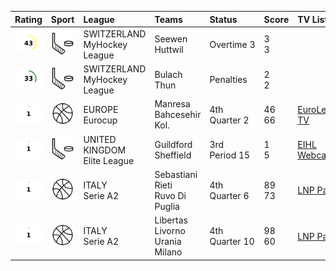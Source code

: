 | Rating                                                                                                                                 | Sport                                                                                                                | League                         | Teams                              | Status         | Score    | TV Listing                                                                 |
|:---------------------------------------------------------------------------------------------------------------------------------------|:---------------------------------------------------------------------------------------------------------------------|:-------------------------------|:-----------------------------------|:---------------|:---------|:---------------------------------------------------------------------------|
| <img src="https://raw.githubusercontent.com/BlakeDuncan25/Donut-SVG-Ratings/bac4e4a278175106499642192132b1786a9aec38/43.svg" alt="43"> | <img src="https://raw.githubusercontent.com/BlakeDuncan25/Donut-SVG-Ratings/master/hockey.png" alt="Ice Hockey">     | SWITZERLAND<br>MyHockey League | Seewen<br>Huttwil                  | Overtime 3     | 3<br>3   | <a href="#N/A"></a>                                                        |
| <img src="https://raw.githubusercontent.com/BlakeDuncan25/Donut-SVG-Ratings/bac4e4a278175106499642192132b1786a9aec38/33.svg" alt="33"> | <img src="https://raw.githubusercontent.com/BlakeDuncan25/Donut-SVG-Ratings/master/hockey.png" alt="Ice Hockey">     | SWITZERLAND<br>MyHockey League | Bulach<br>Thun                     | Penalties      | 2<br>2   | <a href="#N/A"></a>                                                        |
| <img src="https://raw.githubusercontent.com/BlakeDuncan25/Donut-SVG-Ratings/bac4e4a278175106499642192132b1786a9aec38/1.svg" alt="1">   | <img src="https://raw.githubusercontent.com/BlakeDuncan25/Donut-SVG-Ratings/master/basketball.png" alt="Basketball"> | EUROPE<br>Eurocup              | Manresa<br>Bahcesehir Kol.         | 4th Quarter 2  | 46<br>66 | <a href="https://tv.euroleague.net/">EuroLeague TV</a>                     |
| <img src="https://raw.githubusercontent.com/BlakeDuncan25/Donut-SVG-Ratings/bac4e4a278175106499642192132b1786a9aec38/1.svg" alt="1">   | <img src="https://raw.githubusercontent.com/BlakeDuncan25/Donut-SVG-Ratings/master/hockey.png" alt="Ice Hockey">     | UNITED KINGDOM<br>Elite League | Guildford<br>Sheffield             | 3rd Period 15  | 1<br>5   | <a href="https://www.eliteleague.co.uk/tickets-webcasts">EIHL Webcasts</a> |
| <img src="https://raw.githubusercontent.com/BlakeDuncan25/Donut-SVG-Ratings/bac4e4a278175106499642192132b1786a9aec38/1.svg" alt="1">   | <img src="https://raw.githubusercontent.com/BlakeDuncan25/Donut-SVG-Ratings/master/basketball.png" alt="Basketball"> | ITALY<br>Serie A2              | Sebastiani Rieti<br>Ruvo Di Puglia | 4th Quarter 6  | 89<br>73 | <a href="https://lnppass.legapallacanestro.com/">LNP Pass</a>              |
| <img src="https://raw.githubusercontent.com/BlakeDuncan25/Donut-SVG-Ratings/bac4e4a278175106499642192132b1786a9aec38/1.svg" alt="1">   | <img src="https://raw.githubusercontent.com/BlakeDuncan25/Donut-SVG-Ratings/master/basketball.png" alt="Basketball"> | ITALY<br>Serie A2              | Libertas Livorno<br>Urania Milano  | 4th Quarter 10 | 98<br>60 | <a href="https://lnppass.legapallacanestro.com/">LNP Pass</a>              |